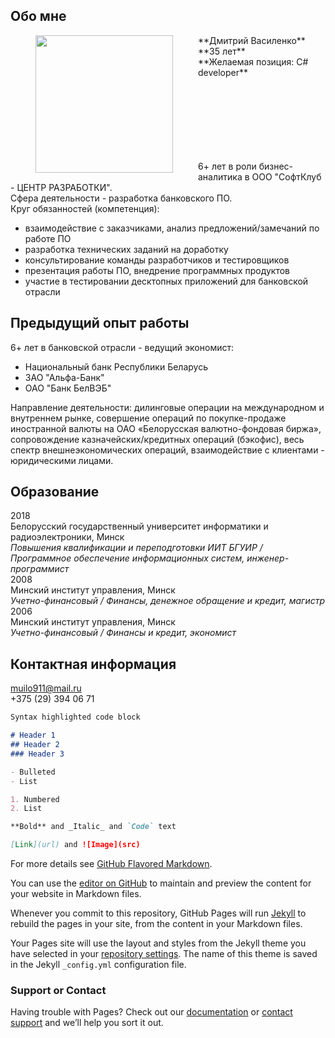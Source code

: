 ## Обо мне

<img src="muilo911.github.io/220x220.JPG" width="220" height="220" align="left" hspace="40"/> 
**Дмитрий Василенко** <br />
**35 лет** <br />
**Желаемая позиция: C# developer** <br />
<br /><br /><br /><br /><br /><br /><br />

6+ лет в роли бизнес-аналитика в ООО "СофтКлуб - ЦЕНТР РАЗРАБОТКИ". <br />
Сфера деятельности - разработка банковского ПО. <br /> 
Круг обязанностей (компетенция): <br />
 - взаимодействие с заказчиками, анализ предложений/замечаний по работе ПО
 - разработка технических заданий на доработку
 - консультирование команды разработчиков и тестировщиков
 - презентация работы ПО, внедрение программных продуктов
 - участие в тестировании десктопных приложений для банковской отрасли

## Предыдущий опыт работы

6+ лет в банковской отрасли - ведущий экономист: <br />
- Национальный банк Республики Беларусь
- ЗАО "Альфа-Банк"
- ОАО "Банк БелВЭБ" <br />
<p>Направление деятельности: дилинговые операции на международном и внутреннем рынке, совершение операций по покупке-продаже иностранной валюты на ОАО «Белорусская валютно-фондовая биржа», сопровождение казначейских/кредитных операций (бэкофис), весь спектр внешнеэкономических операций, взаимодействие с клиентами - юридическими лицами.</p>

## Образование

2018 <br />
Белорусский государственный университет информатики и радиоэлектроники, Минск <br />
_Повышения квалификации и переподготовки ИИТ БГУИР / Программное обеспечение информационных систем, инженер-программист_ <br />
2008 <br />
Минский институт управления, Минск <br />
_Учетно-финансовый / Финансы, денежное обращение и кредит, магистр_ <br />
2006 <br />
Минский институт управления, Минск <br />
_Учетно-финансовый / Финансы и кредит, экономист_ <br />

## Контактная информация
[muilo911@mail.ru](muilo911@mail.ru) <br />
+375 (29) 394 06 71


```markdown
Syntax highlighted code block

# Header 1
## Header 2
### Header 3

- Bulleted
- List

1. Numbered
2. List

**Bold** and _Italic_ and `Code` text

[Link](url) and ![Image](src)
```

For more details see [GitHub Flavored Markdown](https://guides.github.com/features/mastering-markdown/).

You can use the [editor on GitHub](https://github.com/muilo911/muilo911.github.io/edit/master/README.md) to maintain and preview the content for your website in Markdown files.

Whenever you commit to this repository, GitHub Pages will run [Jekyll](https://jekyllrb.com/) to rebuild the pages in your site, from the content in your Markdown files.

Your Pages site will use the layout and styles from the Jekyll theme you have selected in your [repository settings](https://github.com/muilo911/muilo911.github.io/settings). The name of this theme is saved in the Jekyll `_config.yml` configuration file.

### Support or Contact

Having trouble with Pages? Check out our [documentation](https://help.github.com/categories/github-pages-basics/) or [contact support](https://github.com/contact) and we’ll help you sort it out.
